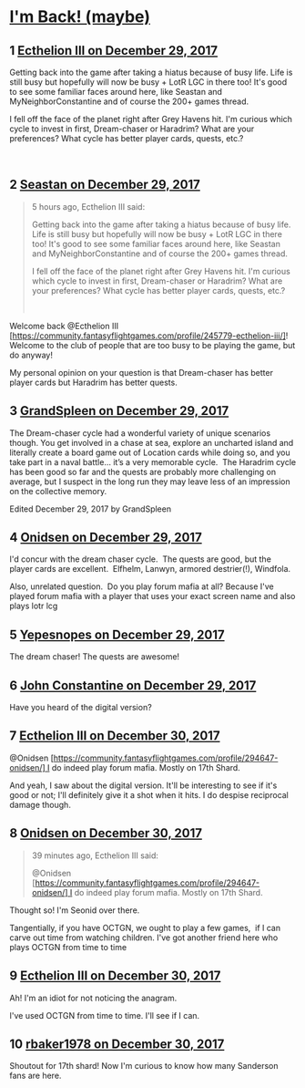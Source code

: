 # [I&#039;m Back! (maybe)](https://community.fantasyflightgames.com/topic/266386-im-back-maybe/)

## 1 [Ecthelion III on December 29, 2017](https://community.fantasyflightgames.com/topic/266386-im-back-maybe/?do=findComment&comment=3146497)

Getting back into the game after taking a hiatus because of busy life. Life is still busy but hopefully will now be busy + LotR LGC in there too! It's good to see some familiar faces around here, like Seastan and MyNeighborConstantine and of course the 200+ games thread.

I fell off the face of the planet right after Grey Havens hit. I'm curious which cycle to invest in first, Dream-chaser or Haradrim? What are your preferences? What cycle has better player cards, quests, etc.?

 

## 2 [Seastan on December 29, 2017](https://community.fantasyflightgames.com/topic/266386-im-back-maybe/?do=findComment&comment=3146689)

> 5 hours ago, Ecthelion III said:
> 
> Getting back into the game after taking a hiatus because of busy life. Life is still busy but hopefully will now be busy + LotR LGC in there too! It's good to see some familiar faces around here, like Seastan and MyNeighborConstantine and of course the 200+ games thread.
> 
> I fell off the face of the planet right after Grey Havens hit. I'm curious which cycle to invest in first, Dream-chaser or Haradrim? What are your preferences? What cycle has better player cards, quests, etc.?
> 
>  

Welcome back @Ecthelion III [https://community.fantasyflightgames.com/profile/245779-ecthelion-iii/]! Welcome to the club of people that are too busy to be playing the game, but do anyway!

My personal opinion on your question is that Dream-chaser has better player cards but Haradrim has better quests.

## 3 [GrandSpleen on December 29, 2017](https://community.fantasyflightgames.com/topic/266386-im-back-maybe/?do=findComment&comment=3146850)

The Dream-chaser cycle had a wonderful variety of unique scenarios though. You get involved in a chase at sea, explore an uncharted island and literally create a board game out of Location cards while doing so, and you take part in a naval battle... it’s a very memorable cycle.  The Haradrim cycle has been good so far and the quests are probably more challenging on average, but I suspect in the long run they may leave less of an impression on the collective memory.

Edited December 29, 2017 by GrandSpleen

## 4 [Onidsen on December 29, 2017](https://community.fantasyflightgames.com/topic/266386-im-back-maybe/?do=findComment&comment=3147067)

I'd concur with the dream chaser cycle.  The quests are good, but the player cards are excellent.  Elfhelm, Lanwyn, armored destrier(!), Windfola.

Also, unrelated question.  Do you play forum mafia at all? Because I've played forum mafia with a player that uses your exact screen name and also plays lotr lcg

## 5 [Yepesnopes on December 29, 2017](https://community.fantasyflightgames.com/topic/266386-im-back-maybe/?do=findComment&comment=3147083)

The dream chaser! The quests are awesome!

## 6 [John Constantine on December 29, 2017](https://community.fantasyflightgames.com/topic/266386-im-back-maybe/?do=findComment&comment=3147241)

Have you heard of the digital version?

## 7 [Ecthelion III on December 30, 2017](https://community.fantasyflightgames.com/topic/266386-im-back-maybe/?do=findComment&comment=3147757)

@Onidsen [https://community.fantasyflightgames.com/profile/294647-onidsen/] I do indeed play forum mafia. Mostly on 17th Shard.

And yeah, I saw about the digital version. It'll be interesting to see if it's good or not; I'll definitely give it a shot when it hits. I do despise reciprocal damage though.

## 8 [Onidsen on December 30, 2017](https://community.fantasyflightgames.com/topic/266386-im-back-maybe/?do=findComment&comment=3147780)

> 39 minutes ago, Ecthelion III said:
> 
> @Onidsen [https://community.fantasyflightgames.com/profile/294647-onidsen/] I do indeed play forum mafia. Mostly on 17th Shard.

Thought so! I'm Seonid over there.

Tangentially, if you have OCTGN, we ought to play a few games,  if I can carve out time from watching children. I've got another friend here who plays OCTGN from time to time

## 9 [Ecthelion III on December 30, 2017](https://community.fantasyflightgames.com/topic/266386-im-back-maybe/?do=findComment&comment=3147798)

Ah! I'm an idiot for not noticing the anagram.

I've used OCTGN from time to time. I'll see if I can.

## 10 [rbaker1978 on December 30, 2017](https://community.fantasyflightgames.com/topic/266386-im-back-maybe/?do=findComment&comment=3148366)

Shoutout for 17th shard! Now I'm curious to know how many Sanderson fans are here.

